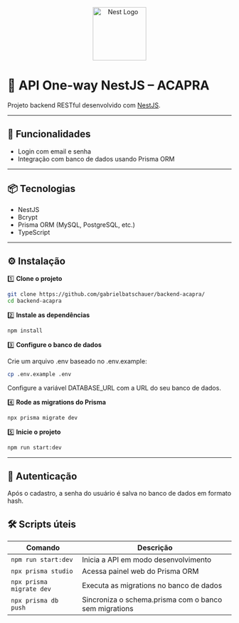 <p align="center">
  <a href="http://nestjs.com/" target="blank"><img src="https://nestjs.com/img/logo-small.svg" width="120" alt="Nest Logo" /></a>
</p>

# 🚀 API One-way NestJS – ACAPRA

Projeto backend RESTful desenvolvido com [NestJS](https://nestjs.com/).

---

## 🔐 Funcionalidades

- Login com email e senha
- Integração com banco de dados usando Prisma ORM

---

## 📦 Tecnologias

- NestJS
- Bcrypt
- Prisma ORM (MySQL, PostgreSQL, etc.)
- TypeScript

---

## ⚙️ Instalação

1️⃣ **Clone o projeto**

```bash
git clone https://github.com/gabrielbatschauer/backend-acapra/
cd backend-acapra
```

2️⃣ **Instale as dependências**

```bash
npm install
```

3️⃣ **Configure o banco de dados**

Crie um arquivo .env baseado no .env.example:

```bash
cp .env.example .env
```

Configure a variável DATABASE_URL com a URL do seu banco de dados.

4️⃣ **Rode as migrations do Prisma**

```bash
npx prisma migrate dev
```

5️⃣ **Inicie o projeto**

```bash
npm run start:dev
```

---

## 🔑 Autenticação

Após o cadastro, a senha do usuário é salva no banco de dados em formato hash.

## 🛠️ Scripts úteis

| Comando                  | Descrição                                             |
| ------------------------ | ----------------------------------------------------- |
| `npm run start:dev`      | Inicia a API em modo desenvolvimento                  |
| `npx prisma studio`      | Acessa painel web do Prisma ORM                       |
| `npx prisma migrate dev` | Executa as migrations no banco de dados               |
| `npx prisma db push`     | Sincroniza o schema.prisma com o banco sem migrations |
